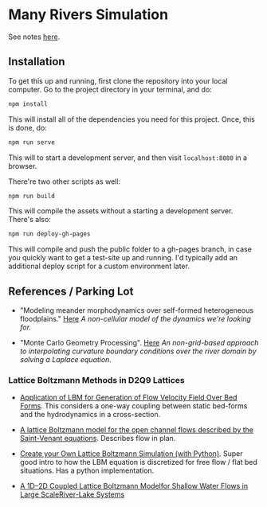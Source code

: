 # Many Rivers Simulation

See notes [here](https://docs.google.com/document/d/12PQ0wF_xWlWM-RUFgz8H5vhUfOcaQMElsj9E-nqdxzM/edit).

## Installation

To get this up and running, first clone the repository into your local computer. Go to the project directory in your terminal, and do:

```sh
npm install
```

This will install all of the dependencies you need for this project. Once, this is done, do:

```sh
npm run serve
```

This will to start a development server, and then visit `localhost:8080` in a browser.

There're two other scripts as well:

```sh
npm run build
```

This will compile the assets without a starting a development server. There's also:

```sh
npm run deploy-gh-pages
```

This will compile and push the public folder to a gh-pages branch, in case you quickly want to get a test-site up and running. I'd typically add an additional deploy script for a custom environment later.

## References / Parking Lot

- "Modeling meander morphodynamics over self-formed heterogeneous floodplains." [Here](https://agupubs.onlinelibrary.wiley.com/doi/full/10.1002/2017WR020726) *A non-cellular model of the dynamics we're looking for.*

- "Monte Carlo Geometry Processing". [Here](https://www.cs.cmu.edu/~kmcrane/Projects/MonteCarloGeometryProcessing/paper.pdf) *An non-grid-based approach to interpolating curvature boundary conditions over the river domain by solving a Laplace equation.*

### Lattice Boltzmann Methods in D2Q9 Lattices

- [Application of LBM for Generation of Flow Velocity Field Over Bed Forms](https://www.researchgate.net/publication/258843003_Application_of_Lattice_Boltzmann_Method_for_Generation_of_Flow_Velocity_Field_Over_River_Bed-Forms). This considers a one-way coupling between static bed-forms and the hydrodynamics in a cross-section.

- [A lattice Boltzmann model for the open channel flows described by the Saint-Venant equations](https://royalsocietypublishing.org/doi/10.1098/rsos.190439). Describes flow in plan.

- [Create your Own Lattice Boltzmann Simulation (with Python)](https://medium.com/swlh/create-your-own-lattice-boltzmann-simulation-with-python-8759e8b53b1c). Super good intro to how the LBM equation is discretized for free flow / flat bed situations. Has a python implementation.

- [A 1D–2D Coupled Lattice Boltzmann Modelfor Shallow Water Flows in Large ScaleRiver-Lake Systems](https://www.researchgate.net/publication/338120174_A_1D-2D_Coupled_Lattice_Boltzmann_Model_for_Shallow_Water_Flows_in_Large_Scale_River-Lake_Systems)